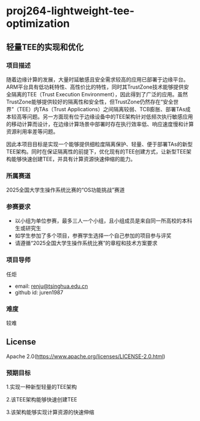 # proj264-lightweight-tee-optimization

## 轻量TEE的实现和优化

### 项目描述

随着边缘计算的发展，大量时延敏感且安全需求较高的应用已部署于边缘平台。ARM平台具有低功耗特性、高性价比的特性，同时其TrustZone技术能够提供安全隔离的TEE（Trust Execution Environment），因此得到了广泛的应用。虽然TrustZone能够提供较好的隔离性和安全性，但TrustZone仍然存在“安全世界”（TEE）内TAs（Trust Applications）之间隔离较弱、TCB膨胀、部署TAs成本较高等问题。另一方面现有位于边缘设备中的TEE架构针对低频次执行敏感应用的移动计算而设计，在边缘计算场景中部署时存在执行效率低、响应速度慢和计算资源利用率差等问题。

因此本项目目标是实现一个能够提供细粒度隔离保护、轻量、便于部署TAs的新型TEE架构。同时在保证隔离性的前提下，优化现有的TEE创建方式，让新型TEE架构能够快速创建TEE，并具有计算资源快速伸缩的能力。

### 所属赛道

2025全国大学生操作系统比赛的“OS功能挑战”赛道

### 参赛要求

- 以小组为单位参赛，最多三人一个小组，且小组成员是来自同一所高校的本科生或研究生
- 如学生参加了多个项目，参赛学生选择一个自己参加的项目参与评奖
- 请遵循“2025全国大学生操作系统比赛”的章程和技术方案要求

### 项目导师

任炬
- email: renju@tsinghua.edu.cn
- github id: juren1987

### 难度

较难

## License

Apache 2.0(https://www.apache.org/licenses/LICENSE-2.0.html)

### 预期目标

1.实现一种新型轻量的TEE架构

2.该TEE架构能够快速创建TEE

3.该架构能够实现计算资源的快速伸缩


